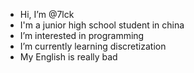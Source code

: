 - Hi, I’m @7lck
- I'm a junior high school student in china
- I’m interested in programming
- I’m currently learning discretization
- My English is really bad

<!---
7lck/7lck is a ✨ special ✨ repository because its `README.md` (this file) appears on your GitHub profile.
You can click the Preview link to take a look at your changes.
--->
